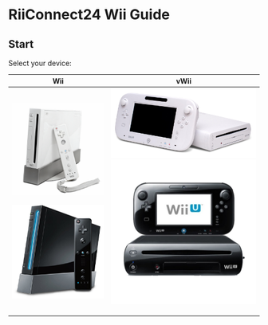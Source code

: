 # RiiConnect24 Wii Guide
## Start

Select your device:
<table>
  <thead>
    <tr>
      <th style="text-align: center">Wii</th>
      <th style="text-align: center">vWii</th>
    </tr>
  </thead>
  <tbody>
    <tr>
      <td style="text-align: center"><a href="/docs/Wii/start"><img src="/images/wii-white.png" alt="White Wii" height="25%" /></a> <br /><br /> <a href="/docs/Wii/start"><img src="/images/wii-black.png" alt="Black Wii" height="25%" /></a></td>
      <td style="text-align: center"><a href="/docs/vWii/start"><img src="/images/wiiu-white.png" alt="White Wii U" height="25%"/></a>    <a href="/docs/vWii/start"><img src="/images/wiiu-black.png" alt="Black Wii U" height="25%" /></a> <br /><br /></td>
    </tr>
  </tbody>
</table>